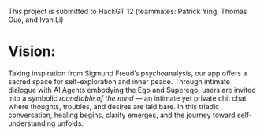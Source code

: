 This project is submitted to HackGT 12 (teammates: Patrick Ying, Thomas Guo, and Ivan Li)

# Vision:

Taking inspiration from Sigmund Freud’s psychoanalysis, our app offers a sacred space for self-exploration and inner peace. Through intimate dialogue with AI Agents embodying the Ego and Superego, users are invited into a symbolic *roundtable of the mind* — an intimate yet private chit chat where thoughts, troubles, and desires are laid bare. In this triadic conversation, healing begins, clarity emerges, and the journey toward self-understanding unfolds.
